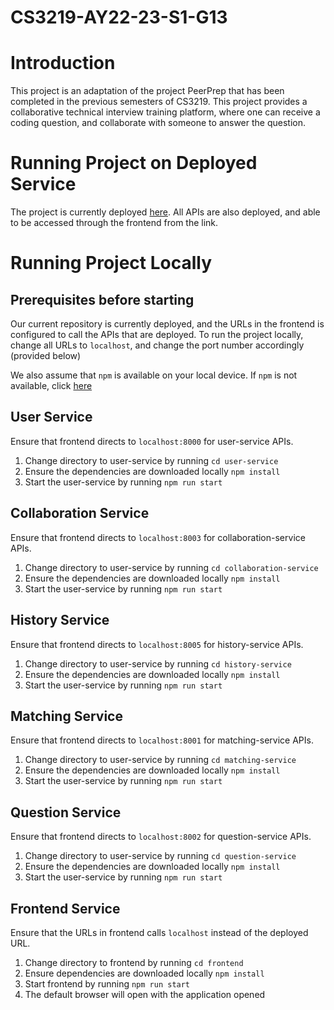 # CS3219-AY22-23-S1-G13

# Introduction 
This project is an adaptation of the project PeerPrep that has been completed in the previous semesters of CS3219. This project provides a collaborative technical interview training platform, where one can receive a coding question, and collaborate with someone to answer the question. 


# Running Project on Deployed Service

The project is currently deployed [here](https://frontend-66acladbaq-uc.a.run.app). All APIs are also deployed, and able to be accessed through the frontend from the link. 

# Running Project Locally

## Prerequisites before starting
Our current repository is currently deployed, and the URLs in the frontend is configured to call the APIs that are deployed. 
To run the project locally, change all URLs to `localhost`, and change the port number accordingly (provided below)

We also assume that `npm` is available on your local device. If `npm` is not available, click [here](https://docs.npmjs.com/downloading-and-installing-node-js-and-npm) 

## User Service
Ensure that frontend directs to `localhost:8000` for user-service APIs. 

1. Change directory to user-service by running `cd user-service`
2. Ensure the dependencies are downloaded locally `npm install` 
3. Start the user-service by running `npm run start` 

## Collaboration Service
Ensure that frontend directs to `localhost:8003` for collaboration-service APIs. 

1. Change directory to user-service by running `cd collaboration-service`
2. Ensure the dependencies are downloaded locally `npm install` 
3. Start the user-service by running `npm run start` 

## History Service
Ensure that frontend directs to `localhost:8005` for history-service APIs. 

1. Change directory to user-service by running `cd history-service`
2. Ensure the dependencies are downloaded locally `npm install` 
3. Start the user-service by running `npm run start` 

## Matching Service
Ensure that frontend directs to `localhost:8001` for matching-service APIs. 

1. Change directory to user-service by running `cd matching-service`
2. Ensure the dependencies are downloaded locally `npm install` 
3. Start the user-service by running `npm run start` 

## Question Service 
Ensure that frontend directs to `localhost:8002` for question-service APIs. 

1. Change directory to user-service by running `cd question-service`
2. Ensure the dependencies are downloaded locally `npm install` 
3. Start the user-service by running `npm run start` 

## Frontend Service
Ensure that the URLs in frontend calls `localhost` instead of the deployed URL. 
1. Change directory to frontend by running `cd frontend` 
2. Ensure dependencies are downloaded locally `npm install`
3. Start frontend by running `npm run start`
4. The default browser will open with the application opened
